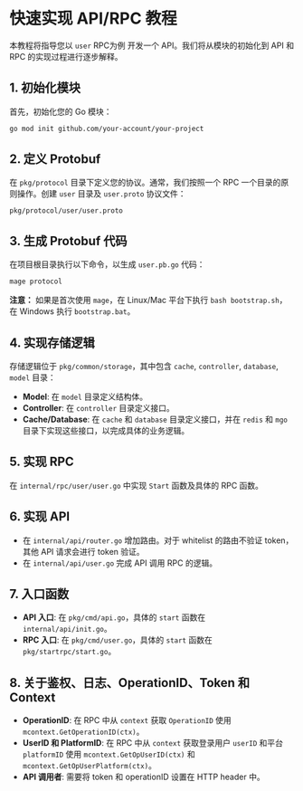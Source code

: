 
# 快速实现 API/RPC 教程

本教程将指导您以 `user` RPC为例 开发一个 API。我们将从模块的初始化到 API 和 RPC 的实现过程进行逐步解释。

## 1. 初始化模块

首先，初始化您的 Go 模块：

```bash
go mod init github.com/your-account/your-project
```

## 2. 定义 Protobuf

在 `pkg/protocol` 目录下定义您的协议。通常，我们按照一个 RPC 一个目录的原则操作。创建 `user` 目录及 `user.proto` 协议文件：

```plaintext
pkg/protocol/user/user.proto
```

## 3. 生成 Protobuf 代码

在项目根目录执行以下命令，以生成 `user.pb.go` 代码：

```bash
mage protocol
```

**注意：** 如果是首次使用 `mage`，在 Linux/Mac 平台下执行 `bash bootstrap.sh`，在 Windows 执行 `bootstrap.bat`。

## 4. 实现存储逻辑

存储逻辑位于 `pkg/common/storage`，其中包含 `cache`, `controller`, `database`, `model` 目录：

- **Model**: 在 `model` 目录定义结构体。
- **Controller**: 在 `controller` 目录定义接口。
- **Cache/Database**: 在 `cache` 和 `database` 目录定义接口，并在 `redis` 和 `mgo` 目录下实现这些接口，以完成具体的业务逻辑。

## 5. 实现 RPC

在 `internal/rpc/user/user.go` 中实现 `Start` 函数及具体的 RPC 函数。

## 6. 实现 API

- 在 `internal/api/router.go` 增加路由。对于 whitelist 的路由不验证 token，其他 API 请求会进行 token 验证。
- 在 `internal/api/user.go` 完成 API 调用 RPC 的逻辑。

## 7. 入口函数

- **API 入口**: 在 `pkg/cmd/api.go`，具体的 `start` 函数在 `internal/api/init.go`。
- **RPC 入口**: 在 `pkg/cmd/user.go`，具体的 `start` 函数在 `pkg/startrpc/start.go`。

## 8. 关于鉴权、日志、OperationID、Token 和 Context

- **OperationID**: 在 RPC 中从 `context` 获取 `OperationID` 使用 `mcontext.GetOperationID(ctx)`。
- **UserID 和 PlatformID**: 在 RPC 中从 `context` 获取登录用户 `userID` 和平台 `platformID` 使用 `mcontext.GetOpUserID(ctx)` 和 `mcontext.GetOpUserPlatform(ctx)`。
- **API 调用者**: 需要将 token 和 operationID 设置在 HTTP header 中。





